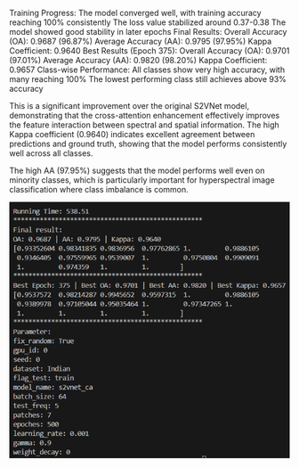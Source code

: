 
Training Progress:
The model converged well, with training accuracy reaching 100% consistently
The loss value stabilized around 0.37-0.38
The model showed good stability in later epochs
Final Results:
Overall Accuracy (OA): 0.9687 (96.87%)
Average Accuracy (AA): 0.9795 (97.95%)
Kappa Coefficient: 0.9640
Best Results (Epoch 375):
Overall Accuracy (OA): 0.9701 (97.01%)
Average Accuracy (AA): 0.9820 (98.20%)
Kappa Coefficient: 0.9657
Class-wise Performance:
All classes show very high accuracy, with many reaching 100%
The lowest performing class still achieves above 93% accuracy



This is a significant improvement over the original S2VNet model, demonstrating that the cross-attention enhancement effectively improves the feature interaction between spectral and spatial information. The high Kappa coefficient (0.9640) indicates excellent agreement between predictions and ground truth, showing that the model performs consistently well across all classes.

The high AA (97.95%) suggests that the model performs well even on minority classes, which is particularly important for hyperspectral image classification where class imbalance is common.


![alt text](image.png)